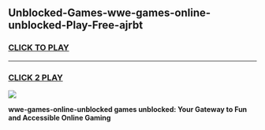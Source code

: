 
## Unblocked-Games-wwe-games-online-unblocked-Play-Free-ajrbt
<h3>
<a href="https://premium76.site?title=wwe-games-online-unblocked&ref=09A">CLICK TO PLAY</a></h3>
<hr>

<h3>
<a href="https://premium76.site?title=wwe-games-online-unblocked&ref=09A">CLICK 2 PLAY</a>
  
</h3>

<a href="https://premium76.site?title=wwe-games-online-unblocked&ref=09A"><img src="https://clearcache.store/games.png"></a>


**wwe-games-online-unblocked games unblocked: Your Gateway to Fun and Accessible Online Gaming**
